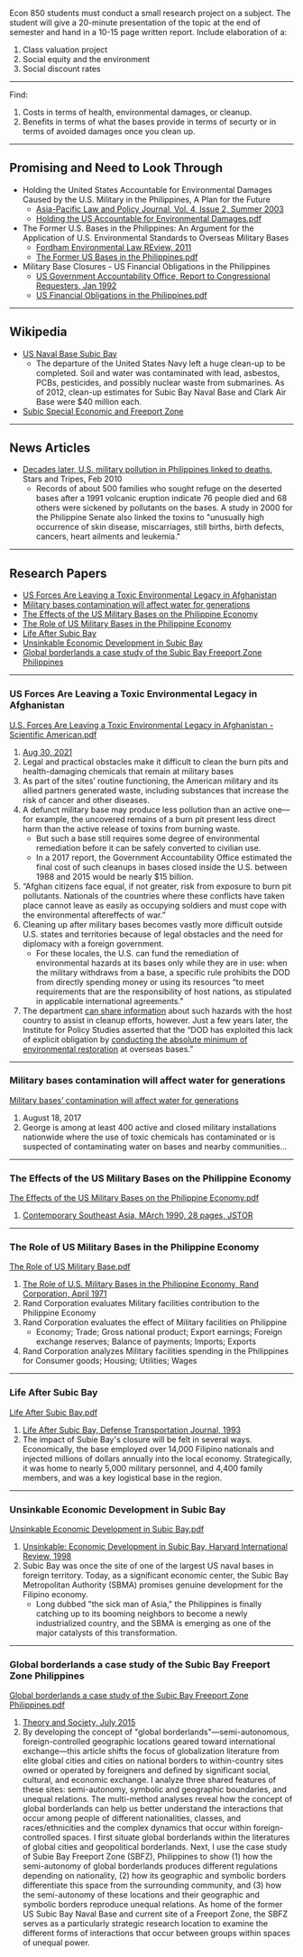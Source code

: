 
Econ 850 students must conduct a small research project on a subject. The student will give a 20-minute presentation of the topic at the end of semester and hand in a 10-15 page written report. Include elaboration of a:

1. Class valuation project
2. Social equity and the environment
3. Social discount rates 

---
Find:

1. Costs in terms of health, environmental damages, or cleanup.
2. Benefits in terms of what the bases provide in terms of securty or in terms of avoided damages once you clean up.

---
## Promising and Need to Look Through

- Holding the United States Accountable for Environmental Damages Caused by the U.S. Military in the Philippines, A Plan for the Future 
  - [Asia-Pacific Law and Policy Journal, Vol. 4, Issue 2, Summer 2003](http://blog.hawaii.edu/aplpj/files/2011/11/APLPJ_04.2_chanbonpin.pdf)
  - [Holding the US Accountable for Environmental Damages.pdf](https://github.com/justinong415/sfsu/files/9643198/Holding.the.US.Accountable.for.Environmental.Damages.pdf)
- The Former U.S. Bases in the Philippines: An Argument for the Application of U.S. Environmental Standards to Overseas Military Bases
  - [Fordham Environmental Law REview, 2011](https://ir.lawnet.fordham.edu/cgi/viewcontent.cgi?referer=&httpsredir=1&article=1372&context=elr)
  - [The Former US Bases in the Philippines.pdf](https://github.com/justinong415/sfsu/files/9643213/The.Former.US.Bases.in.the.Philippines.pdf)
- Military Base Closures - US Financial Obligations in the Philippines
  - [US Government Accountability Office, Report to Congressional Requesters, Jan 1992](https://www.gao.gov/assets/nsiad-92-51.pdf)
  - [US Financial Obligations in the Philippines.pdf](https://github.com/justinong415/sfsu/files/9651569/US.Financial.Obligations.in.the.Philippines.pdf)


---
## Wikipedia

- [US Naval Base Subic Bay](https://en.wikipedia.org/wiki/U.S._Naval_Base_Subic_Bay)
  - The departure of the United States Navy left a huge clean-up to be completed. Soil and water was contaminated with lead, asbestos, PCBs, pesticides, and possibly nuclear waste from submarines. As of 2012, clean-up estimates for Subic Bay Naval Base and Clark Air Base were $40 million each.
- [Subic Special Economic and Freeport Zone](https://en.wikipedia.org/wiki/Subic_Special_Economic_and_Freeport_Zone)

---
## News Articles

- [Decades later, U.S. military pollution in Philippines linked to deaths](https://www.stripes.com/news/decades-later-u-s-military-pollution-in-philippines-linked-to-deaths-1.98570), Stars and Tripes, Feb 2010
  - Records of about 500 families who sought refuge on the deserted bases after a 1991 volcanic eruption indicate 76 people died and 68 others were sickened by pollutants on the bases. A study in 2000 for the Philippine Senate also linked the toxins to "unusually high occurrence of skin disease, miscarriages, still births, birth defects, cancers, heart ailments and leukemia."

---
## Research Papers

- [US Forces Are Leaving a Toxic Environmental Legacy in Afghanistan](#US-Forces-Are-Leaving-a-Toxic-Environmental-Legacy-in-Afghanistan)
- [Military bases contamination will affect water for generations](#Military-bases-contamination-will-affect-water-for-generations)
- [The Effects of the US Military Bases on the Philippine Economy](#The-Effects-of-the-US-Military-Bases-on-the-Philippine-Economy)
- [The Role of US Military Bases in the Philippine Economy](#The-Role-of-US-Military-Bases-in-the-Philippine-Economy)
- [Life After Subic Bay](#Life-After-Subic-Bay)
- [Unsinkable Economic Development in Subic Bay](#Unsinkable-Economic-Development-in-Subic-Bay)
- [Global borderlands a case study of the Subic Bay Freeport Zone Philippines](#Global-borderlands-a-case-study-of-the-Subic-Bay-Freeport-Zone-Philippines)

---

### US Forces Are Leaving a Toxic Environmental Legacy in Afghanistan

[U.S. Forces Are Leaving a Toxic Environmental Legacy in Afghanistan - Scientific American.pdf](https://github.com/justinong415/sfsu/files/9641577/U.S.Forces.Are.Leaving.a.Toxic.Environmental.Legacy.in.Afghanistan.-.Scientific.American.pdf)
1. [Aug 30, 2021](https://www.scientificamerican.com/article/u-s-forces-are-leaving-a-toxic-environmental-legacy-in-afghanistan/#)
2. Legal and practical obstacles make it difficult to clean the burn pits and health-damaging chemicals that remain at military bases
3. As part of the sites’ routine functioning, the American military and its allied partners generated waste, including substances that increase the risk of cancer and other diseases. 
4. A defunct military base may produce less pollution than an active one—for example, the uncovered remains of a burn pit present less direct harm than the active release of toxins from burning waste. 
   - But such a base still requires some degree of environmental remediation before it can be safely converted to civilian use.
   - In a 2017 report, the Government Accountability Office estimated the final cost of such cleanups in bases closed inside the U.S. between 1988 and 2015 would be nearly $15 billion.
5. “Afghan citizens face equal, if not greater, risk from exposure to burn pit pollutants. Nationals of the countries where these conflicts have taken place cannot leave as easily as occupying soldiers and must cope with the environmental aftereffects of war.”
6. Cleaning up after military bases becomes vastly more difficult outside U.S. states and territories because of legal obstacles and the need for diplomacy with a foreign government. 
   - For these locales, the U.S. can fund the remediation of environmental hazards at its bases only while they are in use: when the military withdraws from a base, a specific rule prohibits the DOD from directly spending money or using its resources “to meet requirements that are the responsibility of host nations, as stipulated in applicable international agreements.”
7. The department [can share information](https://biotech.law.lsu.edu/blaw/dodd/corres/pdf2/i47158p.pdf) about such hazards with the host country to assist in cleanup efforts, however. Just a few years later, the Institute for Policy Studies asserted that the “DOD has exploited this lack of explicit obligation by [conducting the absolute minimum of environmental restoration](https://ips-dc.org/overseas_military_bases_and_environment/) at overseas bases.”


---

### Military bases contamination will affect water for generations

[Military bases’ contamination will affect water for generations](https://publicintegrity.org/environment/military-bases-contamination-will-affect-water-for-generations/)
1. August 18, 2017
2. George is among at least 400 active and closed military installations nationwide where the use of toxic chemicals has contaminated or is suspected of contaminating water on bases and nearby communities...

---

### The Effects of the US Military Bases on the Philippine Economy

[The Effects of the US Military Bases on the Philippine Economy.pdf](https://github.com/justinong415/sfsu/files/9642037/The.Effects.of.the.US.Military.Bases.on.the.Philippine.Economy.pdf)
1. [Contemporary Southeast Asia, MArch 1990, 28 pages, JSTOR](https://www-jstor-org.jpllnet.sfsu.edu/stable/25798077?searchText=The+Effects+of+the+U.S.+Military+Bases+on+the+Philippine+Economy&searchUri=%2Faction%2FdoBasicSearch%3FQuery%3DThe%2BEffects%2Bof%2Bthe%2BU.S.%2BMilitary%2BBases%2Bon%2Bthe%2BPhilippine%2BEconomy%26so%3Drel&ab_segments=0%2Fbasic_search_gsv2%2Fcontrol&refreqid=fastly-default%3A93504ddcadb89f894c56d9e98223a33e#metadata_info_tab_contents)

---

### The Role of US Military Bases in the Philippine Economy

[The Role of US Military Base.pdf](https://github.com/justinong415/sfsu/files/9642056/The.Role.of.US.Military.Base.pdf)
1. [The Role of U.S. Military Bases in the Philippine Economy, Rand Corporation, April 1971](https://csu-sfsu.primo.exlibrisgroup.com/discovery/fulldisplay?docid=cdi_proquest_miscellaneous_1679143034&context=PC&vid=01CALS_SFR:01CALS_SFR&lang=en&search_scope=Everything_RAPIDO&adaptor=Primo%20Central&tab=Everything&query=any,contains,The%20Effects%20of%20the%20U.S.%20Military%20Bases%20on%20the%20Philippine%20Economy&mode=Basic)
2. Rand Corporation evaluates Military facilities contribution to the Philippine Economy
3. Rand Corporation evaluates the effect of Military facilities on Philippine
   - Economy; Trade; Gross national product; Export earnings; Foreign exchange reserves; Balance of payments; Imports; Exports
4. Rand Corporation analyzes Military facilities spending in the Philippines for Consumer goods; Housing; Utilities; Wages

---

### Life After Subic Bay

[Life After Subic Bay.pdf](https://github.com/justinong415/sfsu/files/9642093/Life.After.Subic.Bay.pdf)
1. [Life After Subic Bay, Defense Transportation Journal, 1993](https://www-jstor-org.jpllnet.sfsu.edu/stable/44218031?searchText=Subic+Bay&searchUri=%2Faction%2FdoBasicSearch%3FQuery%3DSubic%2BBay&ab_segments=0%2Fbasic_search_gsv2%2Fcontrol&refreqid=fastly-default%3Addbe5e60a51be4a7990c4b5ee50adbe6#metadata_info_tab_contents)
2. The impact of Subie Bay's closure will be felt in several ways. Economically, the base employed over 14,000 Filipino nationals and injected millions of dollars annually into the local economy. Strategically, it was home to nearly 5,000 military personnel, and 4,400 family members, and was a key logistical base in the region.

---

### Unsinkable Economic Development in Subic Bay

[Unsinkable Economic Development in Subic Bay.pdf](https://github.com/justinong415/sfsu/files/9642112/Unsinkable.Economic.Development.in.Subic.Bay.pdf)
1. [Unsinkable: Economic Development in Subic Bay, Harvard International Review, 1998](https://www-jstor-org.jpllnet.sfsu.edu/stable/42763964?searchText=Subic+Bay&searchUri=%2Faction%2FdoBasicSearch%3FQuery%3DSubic%2BBay&ab_segments=0%2Fbasic_search_gsv2%2Fcontrol&refreqid=fastly-default%3Addbe5e60a51be4a7990c4b5ee50adbe6#metadata_info_tab_contents)
2. Subic Bay was once the site of one of the largest US naval bases in foreign territory. Today, as a significant economic center, the Subic Bay Metropolitan Authority (SBMA) promises genuine development for the Filipino economy.
   - Long dubbed "the sick man of Asia," the Philippines is finally catching up to its booming neighbors to become a newly industrialized country, and the SBMA is emerging as one of the major catalysts of this transformation.

---

### Global borderlands a case study of the Subic Bay Freeport Zone Philippines

[Global borderlands a case study of the Subic Bay Freeport Zone Philippines.pdf](https://github.com/justinong415/sfsu/files/9642130/Global.borderlands.a.case.study.of.the.Subic.Bay.Freeport.Zone.Philippines.pdf)
1. [Theory and Society, July 2015](https://www-jstor-org.jpllnet.sfsu.edu/stable/43694765?searchText=Subic+Bay&searchUri=%2Faction%2FdoBasicSearch%3FQuery%3DSubic%2BBay&ab_segments=0%2Fbasic_search_gsv2%2Fcontrol&refreqid=fastly-default%3Addbe5e60a51be4a7990c4b5ee50adbe6#metadata_info_tab_contents)
2. By developing the concept of "global borderlands"—semi-autonomous, foreign-controlled geographic locations geared toward international exchange—this article shifts the focus of globalization literature from elite global cities and cities on national borders to within-country sites owned or operated by foreigners and defined by significant social, cultural, and economic exchange. I analyze three shared features of these sites: semi-autonomy, symbolic and geographic boundaries, and unequal relations. The multi-method analyses reveal how the concept of global borderlands can help us better understand the interactions that occur among people of different nationalities, classes, and races/ethnicities and the complex dynamics that occur within foreign-controlled spaces. I first situate global borderlands within the literatures of global cities and geopolitical borderlands. Next, I use the case study of Subie Bay Freeport Zone (SBFZ), Philippines to show (1) how the semi-autonomy of global borderlands produces different regulations depending on nationality, (2) how its geographic and symbolic borders differentiate this space from the surrounding community, and (3) how the semi-autonomy of these locations and their geographic and symbolic borders reproduce unequal relations. As home of the former US Subic Bay Naval Base and current site of a Freeport Zone, the SBFZ serves as a particularly strategic research location to examine the different forms of interactions that occur between groups within spaces of unequal power.



